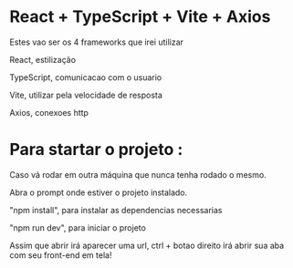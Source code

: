 # React + TypeScript + Vite + Axios
Estes vao ser os 4 frameworks que irei utilizar

React, estilização 

TypeScript, comunicacao com o usuario

Vite, utilizar pela velocidade de resposta

Axios, conexoes http

# Para startar o projeto :
Caso vá rodar em outra máquina que nunca tenha rodado o mesmo.

Abra o prompt onde estiver o projeto instalado.

"npm install", para instalar as dependencias necessarias

"npm run dev", para iniciar o projeto

Assim que abrir irá aparecer uma url, ctrl + botao direito irá abrir sua aba com seu front-end em tela!
